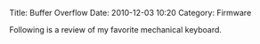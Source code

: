 Title: Buffer Overflow
Date: 2010-12-03 10:20
Category: Firmware

Following is a review of my favorite mechanical keyboard.
